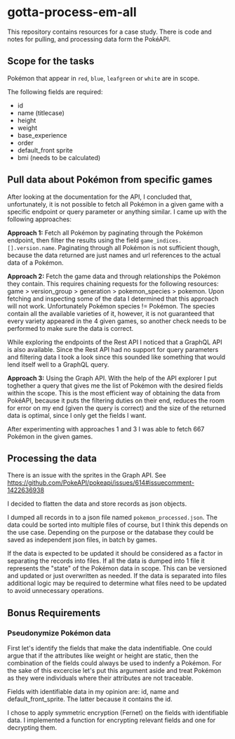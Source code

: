 # gotta-process-em-all

This repository contains resources for a case study. There is code and notes for pulling, and processing data form the PokéAPI.

## Scope for the tasks

Pokémon that appear in `red`, `blue`, `leafgreen` or `white` are in scope.

The following fields are required:
- id
- name (titlecase)
- height
- weight
- base_experience
- order
- default_front sprite
- bmi (needs to be calculated)


## Pull data about Pokémon from specific games

After looking at the documentation for the API, I concluded that, unfortunately, it is not possible to fetch all Pokémon in a given game with a specific endpoint or query parameter or anything similar. I came up with the following approaches:

**Approach 1:** Fetch all Pokémon by paginating through the Pokémon endpoint, then filter the results using the field `game_indices.[].version.name`. Paginating through all Pokémon is not sufficient though, because the data returned are just names and url references to the actual data of a Pokémon. 

**Approach 2:** Fetch the game data and through relationships the Pokémon they contain. This requires chaining requests for the following resources: game > version_group > generation > pokemon_species > pokemon. Upon fetching and inspecting some of the data I determined that this approach will not work. Unfortunately Pokémon species != Pokémon. The species contain all the available varieties of it, however, it is not guaranteed that every variety appeared in the 4 given games, so another check needs to be performed to make sure the data is correct.

While exploring the endpoints of the Rest API I noticed that a GraphQL API is also available. Since the Rest API had no support for query parameters and filtering data I took a look since this sounded like something that would lend itself well to a GraphQL query.

**Approach 3:** Using the Graph API. With the help of the API explorer I put toghether a query that gives me the list of Pokémon with the desired fields within the scope. This is the most efficient way of obtaining the data from PokéAPI, because it puts the filtering duties on their end, reduces the room for error on my end (given the query is correct) and the size of the returned data is optimal, since I only get the fields I want.

After experimenting with approaches 1 and 3 I was able to fetch 667 Pokémon in the given games.

## Processing the data

There is an issue with the sprites in the Graph API. See https://github.com/PokeAPI/pokeapi/issues/614#issuecomment-1422636938

I decided to flatten the data and store records as json objects.

I dumped all records in to a json file named `pokemon_processed.json`. The data could be sorted into multiple files of course, but I think this depends on the use case. Depending on the purpose or the database they could be saved as independent json files, in batch by games. 

If the data is expected to be updated it should be considered as a factor in separating the records into files. If all the data is dumped into 1 file it represents the "state" of the Pokémon data in scope. This can be versioned and updated or just overwritten as needed. If the data is separated into files additional logic may be required to determine what files need to be updated to avoid unnecessary operations.

## Bonus Requirements
### Pseudonymize Pokémon data

First let's identify the fields that make the data indentifiable. One could argue that if the attributes like weight or height are static, then the combination of the fields could always be used to indenfy a Pokémon. For the sake of this excercise let's put this argument aside and treat Pokémon as they were individuals where their attributes are not traceable.

Fields with identifiable data in my opinion are: id, name and default_front_sprite. The latter because it contains the id.

I chose to apply symmetric encryption (Fernet) on the fields with identifiable data. I implemented a function for encrypting relevant fields and one for decrypting them.